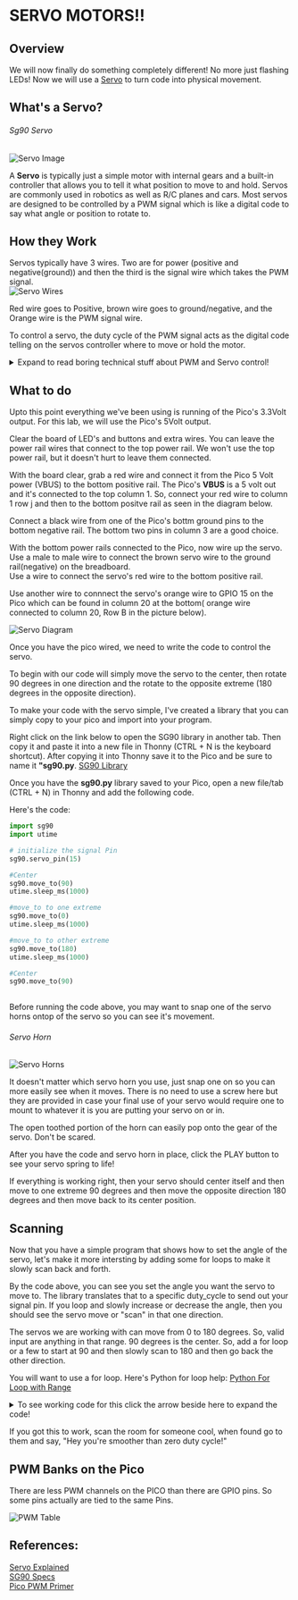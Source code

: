 # SERVO MOTORS!!

## Overview

We will now finally do something completely different! No more just flashing LEDs!  Now we will use a [Servo](https://www.sparkfun.com/servos) to turn code into physical movement.  


## What's a Servo?

###### Sg90 Servo
![Servo Image](/images/sg90.png)

A **Servo** is typically just a simple motor with internal gears and a built-in controller that allows you to tell it what position to move to and hold.  Servos are commonly used in robotics as well as R/C planes and cars.  Most servos are designed to be controlled by a PWM signal which is like a digital code to say what angle or position to rotate to.  

## How they Work

Servos typically have 3 wires.  Two are for power (positive and negative(ground)) and then the third is the signal wire which takes the PWM signal.  
![Servo Wires](/images/sg90_wires.PNG)

Red wire goes to Positive,  brown wire goes to ground/negative, and the Orange wire is the PWM signal wire.  

To control a servo, the duty cycle of the PWM signal acts as the digital code telling on the servos controller where to move or hold the motor.
 <details>
 <summary>Expand to read boring technical stuff about PWM and Servo control!</summary>
Servos are designed to work at a specific frequency (50Hz) and use the duty cycle of the PWM signal to control the movemnt of the servo.  
Technically, for most servos, the pulse width (time the power is on in a pulse) matters more than the duty cycle(the % of time power is on), but at a given frequency the duty cycle directly controls the pulse width.
</details>
  
 ## What to do

Upto this point everything we've been using is running of the Pico's 3.3Volt output.  For this lab, we will use the Pico's 5Volt output.

Clear the board of LED's and buttons and extra wires.  You can leave the power rail wires that connect to the top power rail.  We won't use the top power rail, but it doesn't hurt to leave them connected.

With the board clear, grab a red wire and connect it from the Pico  5 Volt power (VBUS) to the bottom positive rail.  The Pico's **VBUS** is a 5 volt out and it's connected to the top column 1.  So, connect your red wire to column 1 row j and then to the bottom positve rail as seen in the diagram below.

Connect a black wire from one of the Pico's bottm ground pins to the bottom negative rail.  The bottom two pins in column 3 are a good choice.

With the bottom power rails connected to the Pico, now wire up the servo.  Use a male to male wire to connect the brown servo wire to the ground rail(negative) on the breadboard.  
Use a wire to connect the servo's red wire to the bottom positive rail.

Use another wire to connnect the servo's orange wire to GPIO 15 on the Pico which can be found in column 20 at the bottom( orange wire connected to column 20, Row B in the picture below).

![Servo Diagram](/images/12_servo_pico_bb.png)


Once you have the pico wired, we need to write the code to control the servo.

To begin with our code will simply move the servo to the center, then rotate 90 degrees in one direction and the rotate to the opposite extreme (180 degrees in the opposite direction).

To make your code with the servo simple, I've created a library that you can simply copy to your pico and import into your program.

Right click on the link below to open the SG90 library in another tab.  Then copy it and paste it into a new file in Thonny (CTRL + N is the keyboard shortcut). After copying it into Thonny save it to the Pico and be sure to name it **"sg90.py**.
[SG90 Library](https://raw.githubusercontent.com/javaplus/PicoProjects/main/servos/sg90.py)


Once you have the **sg90.py** library saved to your Pico, open a new file/tab (CTRL + N) in Thonny and add the following code.

Here's the code:

``` Python
import sg90
import utime

# initialize the signal Pin
sg90.servo_pin(15)

#Center
sg90.move_to(90)
utime.sleep_ms(1000)

#move_to to one extreme
sg90.move_to(0)
utime.sleep_ms(1000)

#move_to to other extreme
sg90.move_to(180)
utime.sleep_ms(1000)

#Center
sg90.move_to(90)
    
```

Before running the code above, you may want to snap one of the servo horns ontop of the servo so you can see it's movement.
###### Servo Horn
![Servo Horns](/images/sg90-servo-horns.png)

It doesn't matter which servo horn you use, just snap one on so you can more easily see when it moves.
There is no need to use a screw here but they are provided in case your final use of your servo would require one to mount to whatever it is you are putting your servo on or in.

The open toothed portion of the horn can easily pop onto the gear of the servo.  Don't be scared.

After you have the code and servo horn in place, click the PLAY button to see your servo spring to life!

If everything is working right, then your servo should center itself and then move to one extreme 90 degrees and then move the opposite direction 180 degrees and then move back to its center position.

## Scanning

Now that you have a simple program that shows how to set the angle of the servo, let's make it more intersting by adding some for loops to make it slowly scan back and forth.

By the code above, you can see you set the angle you want the servo to move to.  The library translates that to a specific duty_cycle to send out your signal pin.
If you loop and slowly increase or decrease the angle, then you should see the servo move or "scan" in that one direction.

The servos we are working with can move from 0 to 180 degrees.  So, valid input are anything in that range.  90 degrees is the center.  So, add a for loop or a few to start at 90 and then slowly scan to 180 and then go back the other direction.

You will want to use a for loop. Here's Python for loop help: [Python For Loop with Range](https://www.w3schools.com/python/gloss_python_for_range.asp)

<details>
 <summary>To see working code for this click the arrow beside here to expand the code!</summary>
  

```Python
import utime
import sg90

sg90.servo_pin(15)

SMOOTH_TIME = 20

def scan():
    for i in range(90,180):
        sg90.move_to(i)
        utime.sleep_ms(SMOOTH_TIME)

    for i in range(180,89, -1):
        print(i)
        sg90.move_to(i)
        utime.sleep_ms(SMOOTH_TIME)


    for i in range(90,-1,-1):
        sg90.move_to(i)
        utime.sleep_ms(SMOOTH_TIME)

    for i in range(0,91):
        print(i)
        sg90.move_to(i)
        utime.sleep_ms(SMOOTH_TIME)

sg90.move_to(90)

while True:
    scan()

    
```

</details>

If you got this to work, scan the room for someone cool, when found go to them and say, "Hey you're smoother than zero duty cycle!"

## PWM Banks on the Pico

There are less PWM channels on the PICO than there are GPIO pins. So some pins actually are tied to the same Pins.

![PWM Table](/images/GPIO_PWM-Table.webp)

## References:

[Servo Explained](https://www.sparkfun.com/servos)  
[SG90 Specs](https://servodatabase.com/servo/towerpro/sg90)  
[Pico PWM Primer](https://www.codrey.com/raspberry-pi/raspberry-pi-pico-pwm-primer/)

